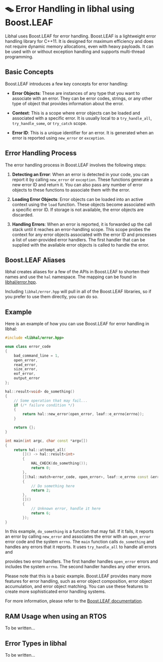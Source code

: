 # 🪤 Error Handling in libhal using Boost.LEAF

Libhal uses Boost.LEAF for error handling. Boost.LEAF is a lightweight error
handling library for C++11. It is designed for maximum efficiency and does not
require dynamic memory allocations, even with heavy payloads. It can be used
with or without exception handling and supports multi-thread programming.

## Basic Concepts

Boost.LEAF introduces a few key concepts for error handling:

- **Error Objects**: These are instances of any type that you want to associate
  with an error. They can be error codes, strings, or any other type of object
  that provides information about the error.

- **Context**: This is a scope where error objects can be loaded and associated
  with a specific error. It is usually local to a `try_handle_all`,
  `try_handle_some`, or `try_catch` scope.

- **Error ID**: This is a unique identifier for an error. It is generated when
  an error is reported using `new_error` or `exception`.

## Error Handling Process

The error handling process in Boost.LEAF involves the following steps:

1. **Detecting an Error**: When an error is detected in your code, you can
   report it by calling `new_error` or `exception`. These functions generate a
   new error ID and return it. You can also pass any number of error objects to
   these functions to associate them with the error.

2. **Loading Error Objects**: Error objects can be loaded into an active context
   using the `load` function. These objects become associated with a specific
   error ID. If storage is not available, the error objects are discarded.

3. **Handling Errors**: When an error is reported, it is forwarded up the call
   stack until it reaches an error-handling scope. This scope probes the context
   for any error objects associated with the error ID and processes a list of
   user-provided error handlers. The first handler that can be supplied with the
   available error objects is called to handle the error.

## Boost.LEAF Aliases

libhal creates aliases for a few of the APIs in Boost.LEAF to shorten their
names and use the `hal` namespace. The mapping can be found in
[libhal/error.hpp](https://github.com/libhal/libhal/blob/main/include/libhal/error.hpp).

Including `libhal/error.hpp` will pull in all of the Boost.LEAF libraries, so
if you prefer to use them directly, you can do so.

## Example

Here is an example of how you can use Boost.LEAF for error handling in libhal:

```cpp
#include <libhal/error.hpp>

enum class error_code
{
    bad_command_line = 1,
    open_error,
    read_error,
    size_error,
    eof_error,
    output_error
};

hal::result<void> do_something()
{
    // Some operation that may fail...
    if (/* failure condition */)
    {
        return hal::new_error(open_error, leaf::e_errno{errno});
    }

    return {};
}

int main(int argc, char const *argv[])
{
    return hal::attempt_all(
        []() -> hal::result<int>
        {
            HAL_CHECK(do_something());
            return 0;
        },
        [](hal::match<error_code, open_error>, leaf::e_errno const &errn)
        {
            // Do something here
            return 2;
        },
        []()
        {
            // Unknown error, handle it here
            return 6;
        });
}
```

In this example, `do_something` is a function that may fail. If it fails, it
reports an error by calling `new_error` and associates the error with an
`open_error` error code and the system `errno`. The `main` function calls
`do_something` and handles any errors that it reports. It uses `try_handle_all`
to handle all errors and

provides two error handlers. The first handler handles `open_error` errors and
includes the system `errno`. The second handler handles any other errors.

Please note that this is a basic example. Boost.LEAF provides many more features
for error handling, such as error object composition, error object accumulation,
and error object matching. You can use these features to create more
sophisticated error handling systems.

For more information, please refer to the [Boost.LEAF
documentation](https://www.boost.org/doc/libs/1_77_0/libs/leaf/doc/html/index.html).

## RAM Usage when using an RTOS

To be written...

## Error Types in libhal

To be written...
